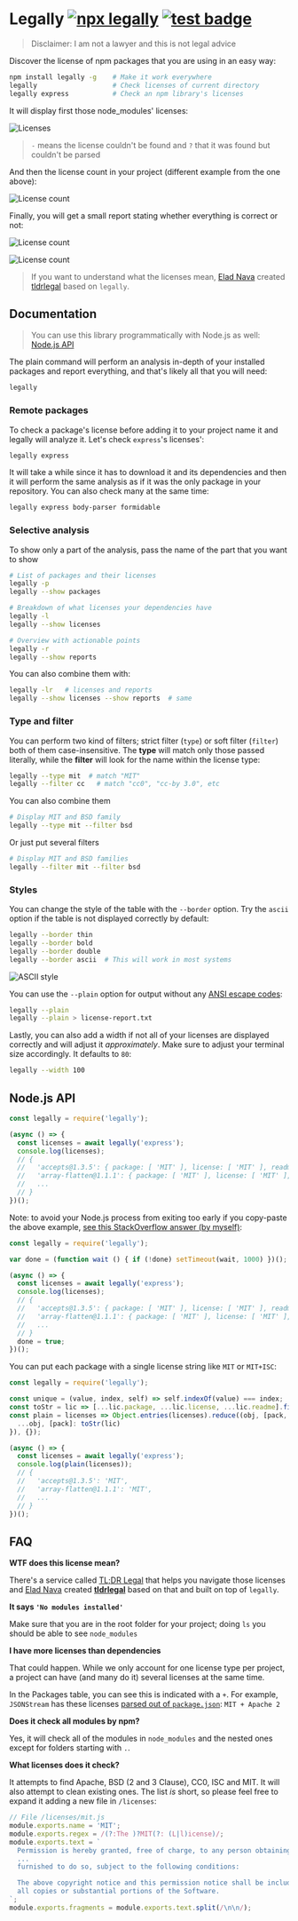 # Legally [![npx legally](https://img.shields.io/badge/npx-legally-blue.svg)](https://www.npmjs.com/package/legally) [![test badge](https://github.com/franciscop/legally/workflows/tests/badge.svg)](https://github.com/franciscop/legally/blob/master/.github/workflows/tests.yml)

> Disclaimer: I am not a lawyer and this is not legal advice

Discover the license of npm packages that you are using in an easy way:

```bash
npm install legally -g    # Make it work everywhere
legally                   # Check licenses of current directory
legally express           # Check an npm library's licenses
```

It will display first those node_modules' licenses:

![Licenses](images/packages.png)

> `-` means the license couldn't be found and `?` that it was found but couldn't be parsed

And then the license count in your project (different example from the one above):

![License count](images/licenses.png)

Finally, you will get a small report stating whether everything is correct or not:

![License count](images/reports-clear.png)

![License count](images/reports-error.png)

> If you want to understand what the licenses mean, [Elad Nava](https://eladnava.com/) created [tldrlegal](https://github.com/eladnava/tldrlegal) based on `legally`.



## Documentation

> You can use this library programmatically with Node.js as well: [Node.js API](#nodejs-api)

The plain command will perform an analysis in-depth of your installed packages and report everything, and that's likely all that you will need:

```bash
legally
```


### Remote packages

To check a package's license before adding it to your project name it and legally will analyze it. Let's check `express`'s licenses':

```bash
legally express
```

It will take a while since it has to download it and its dependencies and then it will perform the same analysis as if it was the only package in your repository. You can also check many at the same time:

```bash
legally express body-parser formidable
```


### Selective analysis

To show only a part of the analysis, pass the name of the part that you want to show

```bash
# List of packages and their licenses
legally -p
legally --show packages

# Breakdown of what licenses your dependencies have
legally -l
legally --show licenses

# Overview with actionable points
legally -r
legally --show reports
```

You can also combine them with:

```bash
legally -lr   # licenses and reports
legally --show licenses --show reports  # same
```



### Type and filter

You can perform two kind of filters; strict filter (`type`) or soft filter (`filter`) both of them case-insensitive. The **type** will match only those passed literally, while the **filter** will look for the name within the license type:

```bash
legally --type mit  # match "MIT"
legally --filter cc   # match "cc0", "cc-by 3.0", etc
```

You can also combine them

```bash
# Display MIT and BSD family
legally --type mit --filter bsd
```

Or just put several filters

```bash
# Display MIT and BSD families
legally --filter mit --filter bsd
```




### Styles

You can change the style of the table with the `--border` option. Try the `ascii` option if the table is not displayed correctly by default:

```bash
legally --border thin
legally --border bold
legally --border double
legally --border ascii  # This will work in most systems
```

![ASCII style](images/borders.png)

You can use the `--plain` option for output without any [ANSI escape codes](https://en.wikipedia.org/wiki/ANSI_escape_code):

```bash
legally --plain
legally --plain > license-report.txt
```

Lastly, you can also add a width if not all of your licenses are displayed correctly and will adjust it *approximately*. Make sure to adjust your terminal size accordingly. It defaults to `80`:

```bash
legally --width 100
```


## Node.js API

```js
const legally = require('legally');

(async () => {
  const licenses = await legally('express');
  console.log(licenses);
  // {
  //   'accepts@1.3.5': { package: [ 'MIT' ], license: [ 'MIT' ], readme: [] },
  //   'array-flatten@1.1.1': { package: [ 'MIT' ], license: [ 'MIT' ], readme: [] },
  //   ...
  // }
})();
```

Note: to avoid your Node.js process from exiting too early if you copy-paste the above example, [see this StackOverflow answer (by myself)](https://stackoverflow.com/a/50451612/938236):

```js
const legally = require('legally');

var done = (function wait () { if (!done) setTimeout(wait, 1000) })();

(async () => {
  const licenses = await legally('express');
  console.log(licenses);
  // {
  //   'accepts@1.3.5': { package: [ 'MIT' ], license: [ 'MIT' ], readme: [] },
  //   'array-flatten@1.1.1': { package: [ 'MIT' ], license: [ 'MIT' ], readme: [] },
  //   ...
  // }
  done = true;
})();
```

You can put each package with a single license string like `MIT` or `MIT+ISC`:

```js
const legally = require('legally');

const unique = (value, index, self) => self.indexOf(value) === index;
const toStr = lic => [...lic.package, ...lic.license, ...lic.readme].filter(unique).join('+');
const plain = licenses => Object.entries(licenses).reduce((obj, [pack, lic]) => ({
  ...obj, [pack]: toStr(lic)
}), {});

(async () => {
  const licenses = await legally('express');
  console.log(plain(licenses));
  // {
  //   'accepts@1.3.5': 'MIT',
  //   'array-flatten@1.1.1': 'MIT',
  //   ...
  // }
})();
```



## FAQ

**WTF does this license mean?**

There's a service called [TL;DR Legal](https://tldrlegal.com/) that helps you navigate those licenses and [Elad Nava](https://eladnava.com/) created [**tldrlegal**](https://github.com/eladnava/tldrlegal) based on that and built on top of `legally`.


**It says `'No modules installed'`**

Make sure that you are in the root folder for your project; doing `ls` you should be able to see `node_modules`


**I have more licenses than dependencies**

That could happen. While we only account for one license type per project, a project can have (and many do it) several licenses at the same time.

In the Packages table, you can see this is indicated with a `+`. For example, `JSONStream` has these licenses [parsed out of `package.json`](https://github.com/dominictarr/JSONStream/blob/master/package.json#L10): `MIT + Apache 2`


**Does it check all modules by npm?**

Yes, it will check all of the modules in `node_modules` and the nested ones except for folders starting with `.`.


**What licenses does it check?**

It attempts to find Apache, BSD (2 and 3 Clause), CC0, ISC and MIT. It will also attempt to clean existing ones. The list *is* short, so please feel free to expand it adding a new file in `/licenses`:

```js
// File /licenses/mit.js
module.exports.name = 'MIT';
module.exports.regex = /(?:The )?MIT(?: (L|l)icense)/;
module.exports.text = `
  Permission is hereby granted, free of charge, to any person obtaining a copy
  ...
  furnished to do so, subject to the following conditions:

  The above copyright notice and this permission notice shall be included in
  all copies or substantial portions of the Software.
`;
module.exports.fragments = module.exports.text.split(/\n\n/);
```

